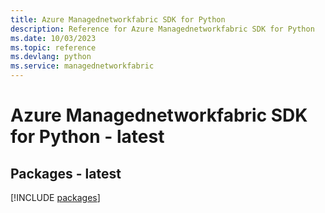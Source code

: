 ```yaml
---
title: Azure Managednetworkfabric SDK for Python
description: Reference for Azure Managednetworkfabric SDK for Python
ms.date: 10/03/2023
ms.topic: reference
ms.devlang: python
ms.service: managednetworkfabric
---
```

# Azure Managednetworkfabric SDK for Python - latest
## Packages - latest
[!INCLUDE [packages](managednetworkfabric-index.md)]